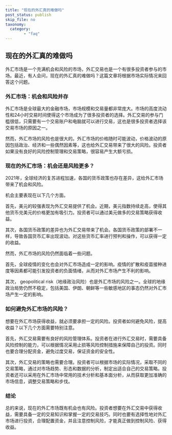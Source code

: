 ```yaml
---
title: "现在的外汇真的难做吗"
post_status: publish
skip_file: no
taxonomy:
  category:
        - "faq"
---
```


## 现在的外汇真的难做吗

外汇市场是一个充满机会和风险的市场，外汇交易也是一个有很多投资者参与的市场。最近，有人会问，现在的外汇真的难做吗？这篇文章将根据市场实际情况来回答这个问题。

### 外汇市场：机会和风险并存

外汇市场是全球最大的金融市场，市场规模和交易量都非常庞大。市场的高度流动性和24小时交易时间使得这个市场成为了很多投资者的选择。外汇交易的参与门槛很低，只需要有一个交易账户和电脑就可以进行交易，这也是很多投资者选择该交易市场的原因之一。

然而，外汇市场的风险也是很大的。外汇市场的价格随时可能波动，价格波动的原因包括政治、经济和一些偶然因素等，这也给外汇交易带来了很大的风险。投资者如果没有良好的风险控制管理和交易策略，很容易产生大额亏损。

### 现在的外汇市场：机会还是风险更多？

2021年，全球经济的复苏进程加速，各国的货币政策也存在差异，这给外汇市场带来了机会和风险。

机会主要表现在以下几个方面。

首先，美元的较强表现为外汇交易提供了机会。近期，美元指数持续走高，使得其他货币兑美元的价格更加有吸引力。投资者可以通过美元做多的交易策略获得收益。

其次，各国货币政策的差异也为外汇交易带来了机会。各国货币政策的部署不一样，导致各国货币汇率出现波动。对这些货币汇率进行预判和操作，可以获得一定的收益。

然而，外汇市场的风险仍然面临着一些问题。

首先，全球疫情的变化也会对外汇市场造成一定的影响。疫情的扩散和疫苗接种进度等因素都可能引发投资者的负面情绪，从而对外汇市场产生不利的影响。

其次， geopolitical risk（地缘政治风险）也是外汇市场的风险之一。全球的地缘政治局势仍然不稳定，包括美国、伊朗、朝鲜等一些敏感地区的事态仍然对外汇市场产生一定的影响。

### 如何避免外汇市场的风险？

想要在外汇市场获得收益，就必须要承担一定的风险。投资者如何避免风险，提高收益？以下几个方面需要特别注意。

首先，外汇交易需要有良好的风险管理体系。投资者在进行外汇交易时，需要具备风险控制的能力，可以根据情况采用止损等风险控制措施来保障自己的投资。同时也要合理分配资金，避免过度交易，保证资金的安全性。

其次，外汇交易的策略也需要合理。投资者可以根据市场的实际情况，采取不同的交易策略，通过对市场趋势、形态和数据的分析，制定出适合自己的交易策略。投资者还可以采用在外汇市场中常用的技术分析和基本面分析，从而获取更加准确的市场信息，调整交易策略和步伐。

### 结论

总的来说，现在的外汇市场既有机会也有风险。投资者想要在外汇交易中获得收益，需要具备一定的交易知识和掌握一定的交易技巧。同时也要有选择性地对外汇市场进行投资，合理配置资金，并且注意控制风险，才能真正做到控制风险、获得收益。
